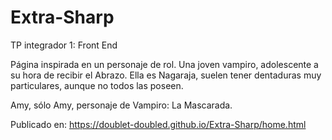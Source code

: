 # Extra-Sharp
TP integrador 1: Front End

Página inspirada en un personaje de rol. Una joven vampiro, adolescente a su hora de recibir el Abrazo. Ella es Nagaraja, suelen tener dentaduras muy particulares, aunque no todos las poseen.

Amy, sólo Amy, personaje de Vampiro: La Mascarada.

Publicado en: https://doublet-doubled.github.io/Extra-Sharp/home.html
